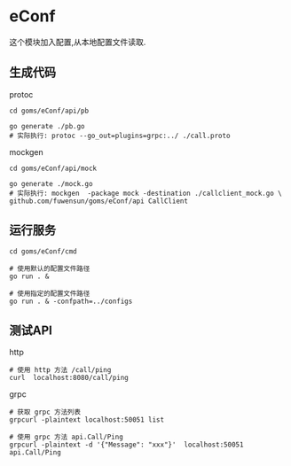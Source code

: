 # eConf

这个模块加入配置,从本地配置文件读取.

## 生成代码

protoc
```
cd goms/eConf/api/pb

go generate ./pb.go 
# 实际执行: protoc --go_out=plugins=grpc:../ ./call.proto
```

mockgen
```
cd goms/eConf/api/mock

go generate ./mock.go
# 实际执行: mockgen  -package mock -destination ./callclient_mock.go \
github.com/fuwensun/goms/eConf/api CallClient
```


## 运行服务
```
cd goms/eConf/cmd

# 使用默认的配置文件路径
go run . &  

# 使用指定的配置文件路径
go run . & -confpath=../configs  
```


## 测试API

http
```
# 使用 http 方法 /call/ping
curl  localhost:8080/call/ping
```
grpc
```
# 获取 grpc 方法列表
grpcurl -plaintext localhost:50051 list

# 使用 grpc 方法 api.Call/Ping
grpcurl -plaintext -d '{"Message": "xxx"}'  localhost:50051 api.Call/Ping 

```